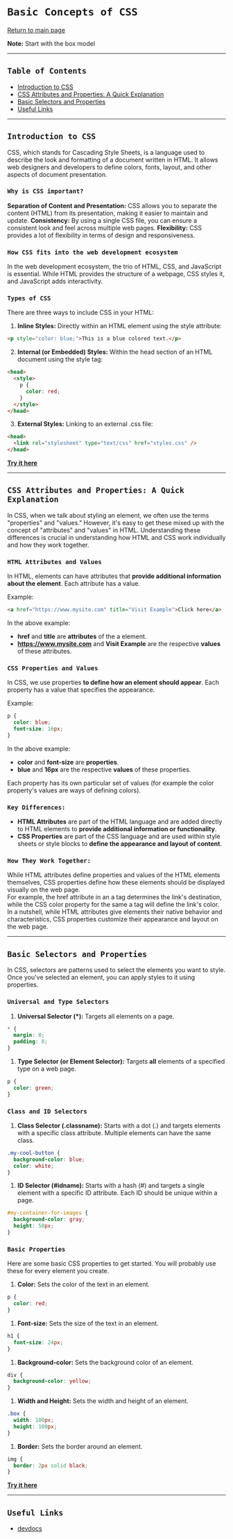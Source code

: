 # `Basic Concepts of CSS`

[Return to main page](../README.md)

**Note:** Start with the box model

---

## `Table of Contents`

- [Introduction to CSS](#introduction-to-css)
- [CSS Attributes and Properties: A Quick Explanation](#css-attributes-and-properties-a-quick-explanation)
- [Basic Selectors and Properties](#basic-selectors-and-properties)
- [Useful Links](#useful-links)

---

## `Introduction to CSS`

CSS, which stands for Cascading Style Sheets, is a language used to describe the look and formatting of a document written in HTML. It allows web designers and developers to define colors, fonts, layout, and other aspects of document presentation.

### `Why is CSS important?`

**Separation of Content and Presentation:** CSS allows you to separate the content (HTML) from its presentation, making it easier to maintain and update.
**Consistency:** By using a single CSS file, you can ensure a consistent look and feel across multiple web pages.
**Flexibility:** CSS provides a lot of flexibility in terms of design and responsiveness.

### `How CSS fits into the web development ecosystem`

In the web development ecosystem, the trio of HTML, CSS, and JavaScript is essential. While HTML provides the structure of a webpage, CSS styles it, and JavaScript adds interactivity.

### `Types of CSS`

There are three ways to include CSS in your HTML:

1. **Inline Styles:** Directly within an HTML element using the style attribute:

```html
<p style="color: blue;">This is a blue colored text.</p>
```

2. **Internal (or Embedded) Styles:** Within the head section of an HTML document using the style tag:

```html
<head>
  <style>
    p {
      color: red;
    }
  </style>
</head>
```

3. **External Styles:** Linking to an external .css file:

```html
<head>
  <link rel="stylesheet" type="text/css" href="styles.css" />
</head>
```

**[Try it here](https://jsfiddle.net/)**

---

## `CSS Attributes and Properties: A Quick Explanation`

In CSS, when we talk about styling an element, we often use the terms "properties" and "values." However, it's easy to get these mixed up with the concept of "attributes" and "values" in HTML. Understanding these differences is crucial in understanding how HTML and CSS work individually and how they work together.

### `HTML Attributes and Values`

In HTML, elements can have attributes that **provide additional information about the element**. Each attribute has a value.

Example:

```html
<a href="https://www.mysite.com" title="Visit Example">Click here</a>
```

In the above example:

- **href** and **title** are **attributes** of the a element.
- **https://www.mysite.com** and **Visit Example** are the respective **values** of these attributes.

### `CSS Properties and Values`

In CSS, we use properties **to define how an element should appear**. Each property has a value that specifies the appearance.

Example:

```css
p {
  color: blue;
  font-size: 16px;
}
```

In the above example:

- **color** and **font-size** are **properties**.
- **blue** and **16px** are the respective **values** of these properties.

Each property has its own particular set of values (for example the color property's values are ways of defining colors).

### `Key Differences:`

- **HTML Attributes** are part of the HTML language and are added directly to HTML elements to **provide additional information or functionality**.
- **CSS Properties** are part of the CSS language and are used within style sheets or style blocks to **define the appearance and layout of content**.

### `How They Work Together:`

While HTML attributes define properties and values of the HTML elements themselves, CSS properties define how these elements should be displayed visually on the web page.  
For example, the href attribute in an a tag determines the link's destination, while the CSS color property for the same a tag will define the link's color.  
In a nutshell, while HTML attributes give elements their native behavior and characteristics, CSS properties customize their appearance and layout on the web page.

---

## `Basic Selectors and Properties`

In CSS, selectors are patterns used to select the elements you want to style. Once you've selected an element, you can apply styles to it using properties.

### `Universal and Type Selectors`

1. **Universal Selector (\*):** Targets all elements on a page.

```css
* {
  margin: 0;
  padding: 0;
}
```

1. **Type Selector (or Element Selector):** Targets **all** elements of a specified type on a web page.

```css
p {
  color: green;
}
```

### `Class and ID Selectors`

1. **Class Selector (.classname):** Starts with a dot (.) and targets elements with a specific class attribute. Multiple elements can have the same class.

```css
.my-cool-button {
  background-color: blue;
  color: white;
}
```

1. **ID Selector (#idname):** Starts with a hash (#) and targets a single element with a specific ID attribute. Each ID should be unique within a page.

```css
#my-container-for-images {
  background-color: gray;
  height: 50px;
}
```

### `Basic Properties`

Here are some basic CSS properties to get started. You will probably use these for every element you create.

1. **Color:** Sets the color of the text in an element.

```css
p {
  color: red;
}
```

1. **Font-size:** Sets the size of the text in an element.

```css
h1 {
  font-size: 24px;
}
```

1. **Background-color:** Sets the background color of an element.

```css
div {
  background-color: yellow;
}
```

1. **Width and Height:** Sets the width and height of an element.

```css
.box {
  width: 100px;
  height: 100px;
}
```

1. **Border:** Sets the border around an element.

```css
img {
  border: 2px solid black;
}
```

**[Try it here](https://jsfiddle.net/)**

---

## `Useful Links`

- [devdocs](https://devdocs.io/)
